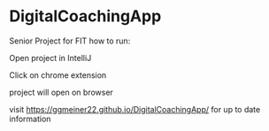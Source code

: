 # DigitalCoachingApp
Senior Project for FIT
how to run:

Open project in IntelliJ 

Click on chrome extension

project will open on browser

visit https://ggmeiner22.github.io/DigitalCoachingApp/ for up to date information
